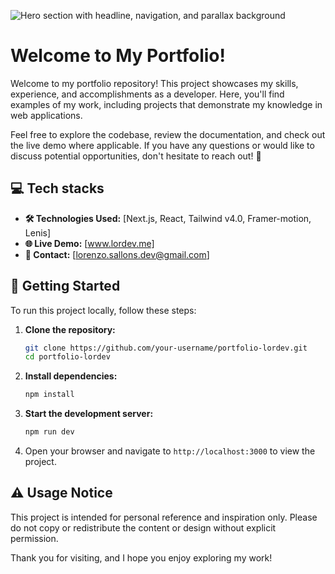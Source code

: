 ![Hero section with headline, navigation, and parallax background](/screenshots/hero-screenshot.jpg)

#  Welcome to My Portfolio! 

Welcome to my portfolio repository! This project showcases my skills, experience, and accomplishments as a developer. Here, you'll find examples of my work, including projects that demonstrate my knowledge in web applications. 

Feel free to explore the codebase, review the documentation, and check out the live demo where applicable. If you have any questions or would like to discuss potential opportunities, don't hesitate to reach out! 💬

## 💻 Tech stacks

- **🛠️ Technologies Used:** [Next.js, React, Tailwind v4.0, Framer-motion, Lenis]
- **🌐 Live Demo:** [www.lordev.me]
- **📧 Contact:** [lorenzo.sallons.dev@gmail.com]

## 🚀 Getting Started

To run this project locally, follow these steps:

1. **Clone the repository:**
    ```bash
    git clone https://github.com/your-username/portfolio-lordev.git
    cd portfolio-lordev
    ```

2. **Install dependencies:**
    ```bash
    npm install
    ```

3. **Start the development server:**
    ```bash
    npm run dev
    ```

4. Open your browser and navigate to `http://localhost:3000` to view the project.

## ⚠️ Usage Notice

This project is intended for personal reference and inspiration only. Please do not copy or redistribute the content or design without explicit permission.

Thank you for visiting, and I hope you enjoy exploring my work! 